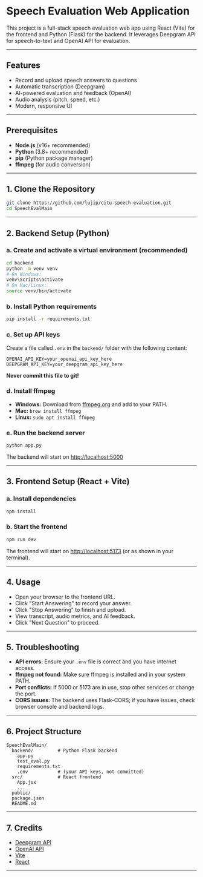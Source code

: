 # Speech Evaluation Web Application

This project is a full-stack speech evaluation web app using React (Vite) for the frontend and Python (Flask) for the backend. It leverages Deepgram API for speech-to-text and OpenAI API for evaluation.

---

## Features
- Record and upload speech answers to questions
- Automatic transcription (Deepgram)
- AI-powered evaluation and feedback (OpenAI)
- Audio analysis (pitch, speed, etc.)
- Modern, responsive UI

---

## Prerequisites
- **Node.js** (v16+ recommended)
- **Python** (3.8+ recommended)
- **pip** (Python package manager)
- **ffmpeg** (for audio conversion)

---

## 1. Clone the Repository
```sh
git clone https://github.com/lujip/citu-speech-evaluation.git
cd SpeechEvalMain
```

---

## 2. Backend Setup (Python)

### a. Create and activate a virtual environment (recommended)
```sh
cd backend
python -m venv venv
# On Windows:
venv\Scripts\activate
# On Mac/Linux:
source venv/bin/activate
```

### b. Install Python requirements
```sh
pip install -r requirements.txt
```

### c. Set up API keys
Create a file called `.env` in the `backend/` folder with the following content:
```
OPENAI_API_KEY=your_openai_api_key_here
DEEPGRAM_API_KEY=your_deepgram_api_key_here
```
**Never commit this file to git!**

### d. Install ffmpeg
- **Windows:** Download from [ffmpeg.org](https://ffmpeg.org/download.html) and add to your PATH.
- **Mac:** `brew install ffmpeg`
- **Linux:** `sudo apt install ffmpeg`

### e. Run the backend server
```sh
python app.py
```
The backend will start on [http://localhost:5000](http://localhost:5000)

---

## 3. Frontend Setup (React + Vite)

### a. Install dependencies
```sh
npm install
```

### b. Start the frontend
```sh
npm run dev
```
The frontend will start on [http://localhost:5173](http://localhost:5173) (or as shown in your terminal).

---

## 4. Usage
- Open your browser to the frontend URL.
- Click "Start Answering" to record your answer.
- Click "Stop Answering" to finish and upload.
- View transcript, audio metrics, and AI feedback.
- Click "Next Question" to proceed.

---

## 5. Troubleshooting
- **API errors:** Ensure your `.env` file is correct and you have internet access.
- **ffmpeg not found:** Make sure ffmpeg is installed and in your system PATH.
- **Port conflicts:** If 5000 or 5173 are in use, stop other services or change the port.
- **CORS issues:** The backend uses Flask-CORS; if you have issues, check browser console and backend logs.

---

## 6. Project Structure
```
SpeechEvalMain/
  backend/         # Python Flask backend
    app.py
    test_eval.py
    requirements.txt
    .env           # (your API keys, not committed)
  src/             # React frontend
    App.jsx
    ...
  public/
  package.json
  README.md
```

---

## 7. Credits
- [Deepgram API](https://deepgram.com/)
- [OpenAI API](https://openai.com/)
- [Vite](https://vitejs.dev/)
- [React](https://react.dev/)

---

